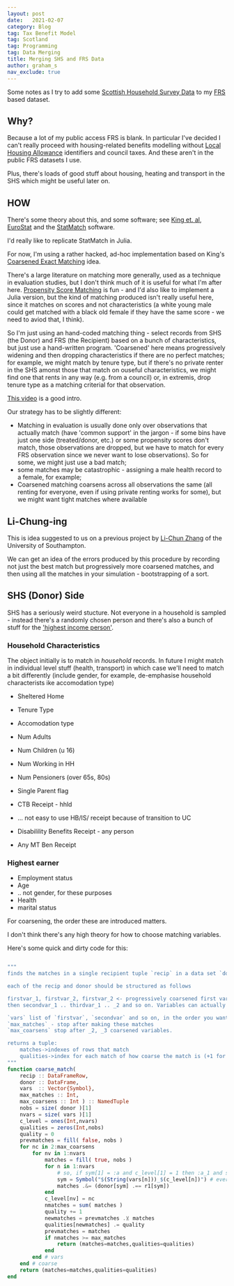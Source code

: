 ```yaml
---
layout: post
date:   2021-02-07
category: Blog
tag: Tax Benefit Model
tag: Scotland
tag: Programming
tag: Data Merging
title: Merging SHS and FRS Data
author: graham_s
nav_exclude: true
---
```


Some notes as I try to add some [Scottish Household Survey Data]() to my [FRS]() based dataset. 

<!--more-->

## Why?

Because a lot of my public access FRS is blank. In particular I've decided I can't really proceed 
with housing-related benefits modelling without [Local Housing Allowance](https://www.gov.scot/publications/local-housing-allowance-rates-2020-2021/) identifiers and council taxes. 
And these aren't in the public FRS datasets I use.

Plus, there's loads of good stuff about housing, heating and transport in the SHS which might be useful later on.

## HOW

There's some theory about this, and some software; see [King et.
al](https://gking.harvard.edu/publications/cem-software-coarsened-exact-matching), [EuroStat](https://ec.europa.eu/eurostat/documents/3888793/5855821/KS-RA-13-020-EN.PDF/477dd541-92ee-4259-95d4-1c42fcf2ef34?version=1.0)
 and the [StatMatch](https://cran.r-project.org/web/packages/StatMatch/]) software.

I'd really like to replicate StatMatch in Julia.

For now, I'm using a rather hacked, ad-hoc implementation based on King's [Coarsened Exact Matching](https://academic.oup.com/aje/article/189/6/613/5679490) idea.

There's a large literature on matching more generally, used as a technique in evaluation studies, but I don't think much of it is useful for what I'm after here.
[Propensity Score Matching](https://www.ncrm.ac.uk/resources/video/RMF2012/whatis.php?id=c776e30) is fun - and I'd also like to implement a Julia version, but the kind of matching produced isn't really useful here, since it matches on scores and not characteristics (a white young male could get matched with a black old female
if they have the same score - we need to aviod that, I think).

So I'm just using an hand-coded matching thing - select records from SHS (the Donor) and FRS (the Recipient) based on a
bunch of characteristics, but just use a hand-written program. 'Coarsened' here means progressively widening and then
dropping characteristics if there are no perfect matches; for example, we might match by tenure type, but if there's no
private renter in the SHS amonst those that match on ouseful characteristics, we might find one that rents in any way
(e.g. from a council) or, in extremis, drop tenure type as a matching criterial for that observation.

[This video]() is a good intro. 

Our strategy has to be slightly different:

* Matching in evaluation is usually done only over observations that actually match (have 'common support' in the jargon - if some bins have just one side (treated/donor, etc.) or some propensity scores don't match, those observations are dropped, but
we have to match for every FRS observation since we never want to lose observations). So for some, we might just use a bad match; 
* some matches may be catastrophic - assigning a male health record to a female, for example; 
* Coarsened matching coarsens across all observations the same (all renting for everyone, even if using private renting works for some), but we might want tight matches where
available

## Li-Chung-ing 

This is idea suggested to us on a previous project by [Li-Chun
Zhang](https://www.southampton.ac.uk/demography/about/staff/lz1n11.page) of the University of Southampton.

We can get an idea of the errors produced by this procedure by recording not just the best match but progressively
more coarsened matches, and then using all the matches in your simulation - bootstrapping of a sort. 

## SHS (Donor) Side

SHS has a seriously weird stucture. Not everyone in a household is sampled - instead there's a randomly chosen person
and there's also a bunch of stuff for the ['highest income person'](). 

### Household Characteristics

The object initially is to match in *household* records. In future I might match in individual level stuff (health, transport)
in which case we'll need to match a bit differently (include gender, for example, de-emphasise household characterists ike accomodation type)

* Sheltered Home
* Tenure Type
* Accomodation type

* Num Adults
* Num Children (u 16)
* Num Working in HH
* Num Pensioners (over 65s, 80s)
* Single Parent flag

* CTB Receipt - hhld
* ... not easy to use HB/IS/ receipt because of transition to UC
* Disabilility Benefits Receipt - any person
* Any MT Ben Receipt

### Highest earner

* Employment status 
* Age
* .. not gender, for these purposes
* Health
* marital status

For coarsening, the order these are introduced matters.

I don't think there's any high theory for how to choose matching variables.

Here's some quick and dirty code for this:

```julia

"""
finds the matches in a single recipient tuple `recip` in a data set `donor`.

each of the recip and donor should be structured as follows

firstvar_1, firstvar_2, firstvar_2 <- progressively coarsened first variable with the `_1` needed exactly as is;
then secondvar_1 .. thirdvar_1 .. _2 and so on. Variables can actually be in any order in the frame.

`vars` list of `firstvar`, `secondvar` and so on, in the order you want them coarsened
`max_matches` - stop after making these matches
`max_coarsens` stop after _2, _3 coarsened variables.

returns a tuple:
 	matches->indexes of rows that match
 	qualities->index for each match of how coarse the match is (+1 for each coarsening step needed for this match)
"""
function coarse_match( 
	recip :: DataFrameRow, 
	donor :: DataFrame, 
	vars  :: Vector{Symbol},
	max_matches :: Int,
	max_coarsens :: Int ) :: NamedTuple
	nobs = size( donor )[1]
	nvars = size( vars )[1]
	c_level = ones(Int,nvars)
	qualities = zeros(Int,nobs)
	quality = 0
	prevmatches = fill( false, nobs )
	for nc in 2:max_coarsens
		for nv in 1:nvars
			matches = fill( true, nobs )
			for n in 1:nvars
				# so, if sym[1] = :a and c_level[1] = 1 then :a_1 and so on
				sym = Symbol("$(String(vars[n]))_$(c_level[n])") # everything
				matches .&= (donor[sym] .== r1[sym])			
			end
			c_level[nv] = nc
			nmatches = sum( matches )
			quality += 1
			newmatches = prevmatches .⊻ matches
			qualities[newmatches] .= quality
			prevmatches = matches
			if nmatches >= max_matches
				return (matches=matches,qualities=qualities)
			end
		end # vars
	end # coarse
	return (matches=matches,qualities=qualities)
end


```

